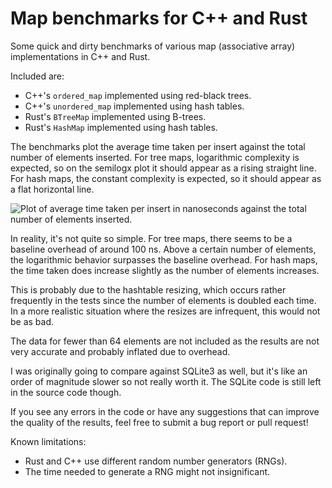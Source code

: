 # Map benchmarks for C++ and Rust

Some quick and dirty benchmarks of various map (associative array)
implementations in C++ and Rust.

Included are:

  - C++'s `ordered_map` implemented using red-black trees.
  - C++'s `unordered_map` implemented using hash tables.
  - Rust's `BTreeMap` implemented using B-trees.
  - Rust's `HashMap` implemented using hash tables.

The benchmarks plot the average time taken per insert against the total number
of elements inserted.  For tree maps, logarithmic complexity is
expected, so on the semilogx plot it should appear as a rising straight line.
For hash maps, the constant complexity is expected, so it should
appear as a flat horizontal line.

![Plot of average time taken per insert in nanoseconds against the total
  number of elements inserted.](data/plot.png)

In reality, it's not quite so simple.  For tree maps, there seems to be a
baseline overhead of around 100 ns.  Above a certain number of elements, the
logarithmic behavior surpasses the baseline overhead.  For hash maps, the time
taken does increase slightly as the number of elements increases.

This is probably due to the hashtable resizing, which occurs rather frequently
in the tests since the number of elements is doubled each time.  In a more
realistic situation where the resizes are infrequent, this would not be as
bad.

The data for fewer than 64 elements are not included as the results are not
very accurate and probably inflated due to overhead.

I was originally going to compare against SQLite3 as well, but it's like an
order of magnitude slower so not really worth it.  The SQLite code is still
left in the source code though.

If you see any errors in the code or have any suggestions that can improve the
quality of the results, feel free to submit a bug report or pull request!

Known limitations:

  - Rust and C++ use different random number generators (RNGs).
  - The time needed to generate a RNG might not insignificant.
